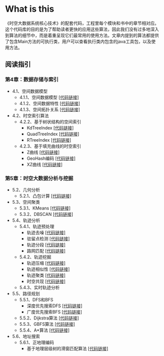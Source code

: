 # What is this
《时空大数据系统核心技术》的配套代码，工程里每个模块和书中的章节相对应。这个代码库的目的是为了帮助读者更快的应用这些算法，因此我们没有过多地深入到算法的细节中，而是着重呈现它们最常用的使用方法。文章内提到的算法都提供了包含Main方法的可执行类，用户可以查看执行类内包含的java工具包，以及使用方法。

## 阅读指引
### 第4章：数据存储与索引
+ 4.1、空间数据模型
  + 4.1.1、空间数据模型 [[代码链接]](chapter-4-st-storage/src/main/java/com/chronomon/storage/model/GeometryDataType.java)
  + 4.1.2、空间数据特性 [[代码链接]](chapter-4-st-storage/src/main/java/com/chronomon/storage/model/GeometryValidation.java)
  + 4.1.3、空间拓扑关系 [[代码链接]](chapter-4-st-storage/src/main/java/com/chronomon/storage/model/GeometryTopologyRelation.java)
+ 4.2、时空索引算法
  + 4.2.2、基于树状结构的空间索引
    + KdTreeIndex [[代码链接]](chapter-4-st-storage/src/main/java/com/chronomon/storage/index/tree/KdTreeIndex.java)
    + QuadTreeIndex [[代码链接]](chapter-4-st-storage/src/main/java/com/chronomon/storage/index/tree/QuadTreeIndex.java)
    + RTreeIndex [[代码链接]](chapter-4-st-storage/src/main/java/com/chronomon/storage/index/tree/RTreeIndex.java)
  + 4.2.3、基于填充曲线的时空索引
    + Z曲线 [[代码链接]](chapter-4-st-storage/src/main/java/com/chronomon/storage/index/curve/ZOrderIndex.java)
    + GeoHash编码 [[代码链接]](chapter-4-st-storage/src/main/java/com/chronomon/storage/index/curve/GeoHash.java)
    + XZ曲线 [[代码链接]](chapter-4-st-storage/src/main/java/com/chronomon/storage/index/curve/XZOrderIndex.java)

### 第5章：时空大数据分析与挖掘
+ 5.2、几何分析
  + 5.2.1、凸包计算 [[代码链接]](chapter-5-st-analysis/src/main/java/com/chronomon/analysis/convex/ConvexHull.java)
+ 5.3、空间聚类
  + 5.3.1、KMeans [[代码链接]](chapter-5-st-analysis/src/main/java/com/chronomon/analysis/cluster/KMeansPlusPlusCluster.java)
  + 5.3.2、DBSCAN [[代码链接]](chapter-5-st-analysis/src/main/java/com/chronomon/analysis/cluster/DBSCANCluster.java)
+ 5.4、轨迹分析
  + 5.4.1、轨迹预处理
    + 轨迹去噪 [[代码链接]]()
    + 驻留点检测 [[代码链接]]()
    + 轨迹分段 [[代码链接]]()
    + 路网匹配 [[代码链接]]()
  + 5.4.2、轨迹挖掘
    + 轨迹压缩 [[代码链接]](chapter-5-st-analysis/src/main/java/com/chronomon/analysis/trajectory/compress/TrajectoryCompress.java)
    + 轨迹相似性 [[代码链接]](chapter-5-st-analysis/src/main/java/com/chronomon/analysis/trajectory/similarity/TrajectorySimilarity.java)
    + 轨迹聚类 [[代码链接]](chapter-5-st-analysis/src/main/java/com/chronomon/analysis/trajectory/cluster/TrajectoryCluster.java)
    + 时空共现 [[代码链接]](chapter-5-st-analysis/src/main/java/com/chronomon/analysis/trajectory/cooccur/SocialStrengthInfer.java)
  + 5.4.3、实时轨迹分析
+ 5.5、路径规划
  + 5.5.1、DFS和BFS
    + 深度优先搜索DFS [[代码链接]](chapter-5-st-analysis/src/main/java/com/chronomon/analysis/path/DFSModel.java)
    + 广度优先搜索BFS [[代码链接]](chapter-5-st-analysis/src/main/java/com/chronomon/analysis/path/BFSModel.java)
  + 5.5.2、Dijkstra算法 [[代码链接]](chapter-5-st-analysis/src/main/java/com/chronomon/analysis/path/DijkstraModel.java)
  + 5.5.3、GBFS算法 [[代码链接]](chapter-5-st-analysis/src/main/java/com/chronomon/analysis/path/GBFSModel.java)
  + 5.5.4、A*算法 [[代码链接]](chapter-5-st-analysis/src/main/java/com/chronomon/analysis/path/AStarModel.java)
+ 5.6、地址搜索
  + 5.6.1、正地理编码
    + 基于地理层级树的滑窗匹配算法 [[代码链接]](chapter-5-st-analysis/src/main/java/com/chronomon/analysis/address/AddressSearch.java)
